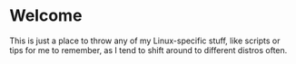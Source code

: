 # Welcome 

This is just a place to throw any of my Linux-specific stuff, like scripts or tips for me to remember, as I tend to shift around to different distros often.  

